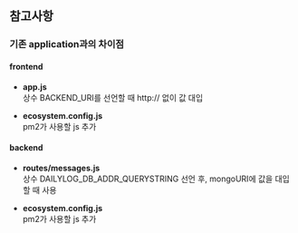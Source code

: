 ## 참고사항

### 기존 application과의 차이점
#### frontend
- **app.js**  
  상수 BACKEND_URI를 선언할 때 http:// 없이 값 대입

- **ecosystem.config.js**  
  pm2가 사용할 js 추가

#### backend
- **routes/messages.js**  
  상수 DAILYLOG_DB_ADDR_QUERYSTRING 선언 후, mongoURI에 값을 대입할 때 사용

- **ecosystem.config.js**  
  pm2가 사용할 js 추가
